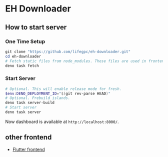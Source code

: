 # EH Downloader

## How to start server

### One Time Setup

```powershell
git clone "https://github.com/lifegpc/eh-downloader.git"
cd eh-downloader
# Fetch static files from node_modules. These files are used in frontend.
deno task fetch
```

### Start Server

```powershell
# Optional. This will enable release mode for fresh.
$env:DENO_DEPLOYMENT_ID="$(git rev-parse HEAD)"
# Optional. Prebuild islands.
deno task server-build
# Start server
deno task server
```

Now dashboard is available at `http://localhost:8000/`.

## other frontend

- [Flutter frontend](https://github.com/lifegpc/eh_downloader_flutter)

